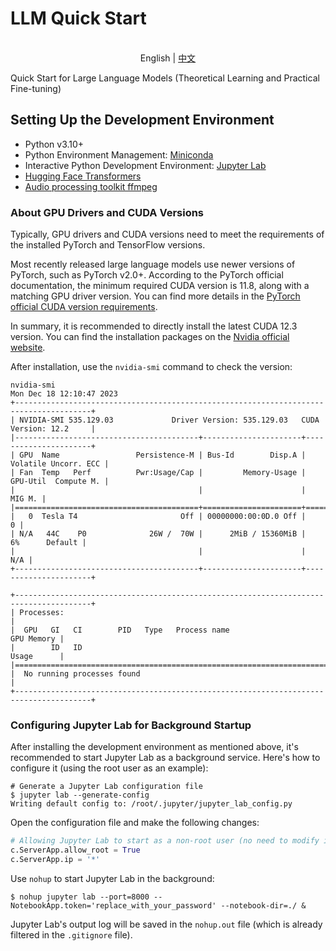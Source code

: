 # LLM Quick Start

<p align="center">
    <br> English | <a href="README.md">中文</a>
</p>

Quick Start for Large Language Models (Theoretical Learning and Practical Fine-tuning)


## Setting Up the Development Environment

- Python v3.10+
- Python Environment Management: [Miniconda](https://docs.conda.io/projects/miniconda/en/latest/)
- Interactive Python Development Environment: [Jupyter Lab](https://jupyterlab.readthedocs.io/en/stable/getting_started/installation.html)
- [Hugging Face Transformers](https://huggingface.co/docs/transformers/installation#install-with-conda)
- [Audio processing toolkit ffmpeg](https://phoenixnap.com/kb/install-ffmpeg-ubuntu)

### About GPU Drivers and CUDA Versions

Typically, GPU drivers and CUDA versions need to meet the requirements of the installed PyTorch and TensorFlow versions.

Most recently released large language models use newer versions of PyTorch, such as PyTorch v2.0+. According to the PyTorch official documentation, the minimum required CUDA version is 11.8, along with a matching GPU driver version. You can find more details in the [PyTorch official CUDA version requirements](https://pytorch.org/get-started/pytorch-2.0/#faqs).

In summary, it is recommended to directly install the latest CUDA 12.3 version. You can find the installation packages on the [Nvidia official website](https://developer.nvidia.com/cuda-downloads).


After installation, use the `nvidia-smi` command to check the version:

```shell
nvidia-smi          
Mon Dec 18 12:10:47 2023       
+---------------------------------------------------------------------------------------+
| NVIDIA-SMI 535.129.03             Driver Version: 535.129.03   CUDA Version: 12.2     |
|-----------------------------------------+----------------------+----------------------+
| GPU  Name                 Persistence-M | Bus-Id        Disp.A | Volatile Uncorr. ECC |
| Fan  Temp   Perf          Pwr:Usage/Cap |         Memory-Usage | GPU-Util  Compute M. |
|                                         |                      |               MIG M. |
|=========================================+======================+======================|
|   0  Tesla T4                       Off | 00000000:00:0D.0 Off |                    0 |
| N/A   44C    P0              26W /  70W |      2MiB / 15360MiB |      6%      Default |
|                                         |                      |                  N/A |
+-----------------------------------------+----------------------+----------------------+
                                                                                         
+---------------------------------------------------------------------------------------+
| Processes:                                                                            |
|  GPU   GI   CI        PID   Type   Process name                            GPU Memory |
|        ID   ID                                                             Usage      |
|=======================================================================================|
|  No running processes found                                                           |
+---------------------------------------------------------------------------------------+
```


### Configuring Jupyter Lab for Background Startup

After installing the development environment as mentioned above, it's recommended to start Jupyter Lab as a background service. Here's how to configure it (using the root user as an example):

```shell
# Generate a Jupyter Lab configuration file
$ jupyter lab --generate-config
Writing default config to: /root/.jupyter/jupyter_lab_config.py
```

Open the configuration file and make the following changes:

```python
# Allowing Jupyter Lab to start as a non-root user (no need to modify if starting as root)
c.ServerApp.allow_root = True
c.ServerApp.ip = '*'
```

Use `nohup` to start Jupyter Lab in the background:

```shell
$ nohup jupyter lab --port=8000 --NotebookApp.token='replace_with_your_password' --notebook-dir=./ &
```

Jupyter Lab's output log will be saved in the `nohup.out` file (which is already filtered in the `.gitignore` file).